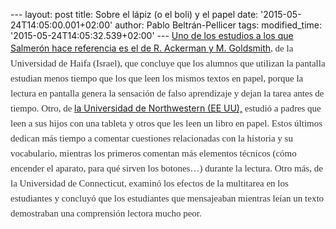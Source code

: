 --- layout: post title: Sobre el lápiz (o el boli) y el papel date:
'2015-05-24T14:05:00.001+02:00' author: Pablo Beltrán-Pellicer tags:
modified\_time: '2015-05-24T14:05:32.539+02:00' --- [Uno de los estudios
a los que Salmerón hace referencia es el de R. Ackerman y M.
Goldsmith](http://telem-pub.openu.ac.il/users/chais/2008/after_noon/3_1.pdf)<span
style="background-color: white; color: #333333; font-family: Georgia, 'Times New Roman', Times, serif; font-size: 15px; line-height: 24px;">,
de la Universidad de Haifa (Israel), que concluye que los alumnos que
utilizan la pantalla estudian menos tiempo que los que leen los mismos
textos en papel, porque la lectura en pantalla genera la sensación de
falso aprendizaje y dejan la tarea antes de tiempo. Otro, de </span>[la
Universidad de Northwestern (EE
UU),](http://www.sciencedirect.com/science/article/pii/S221286891400021X)<span
style="background-color: white; color: #333333; font-family: Georgia, 'Times New Roman', Times, serif; font-size: 15px; line-height: 24px;"> estudió
a padres que leen a sus hijos con una tableta y otros que les leen un
libro en papel. Estos últimos dedican más tiempo a comentar cuestiones
relacionadas con la historia y su vocabulario, mientras los primeros
comentan más elementos técnicos (cómo encender el aparato, para qué
sirven los botones…) durante la lectura. Otro más, de la Universidad de
Connecticut, examinó los efectos de la multitarea en los estudiantes y
concluyó que los estudiantes que mensajeaban mientras leían un texto
demostraban una comprensión lectora mucho peor.</span>
